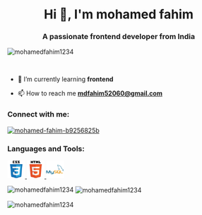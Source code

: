 <h1 align="center">Hi 👋, I'm mohamed fahim</h1>
<h3 align="center">A passionate frontend developer from India</h3>

<p align="left"> <img src="https://komarev.com/ghpvc/?username=mohamedfahim1234&label=Profile%20views&color=0e75b6&style=flat" alt="mohamedfahim1234" /> </p>

<p align="left"> <a href="https://twitter.com/" target="blank"><img src="https://img.shields.io/twitter/follow/?logo=twitter&style=for-the-badge" alt="" /></a> </p>

- 🌱 I’m currently learning **frontend**

- 📫 How to reach me **mdfahim52060@gmail.com**

<h3 align="left">Connect with me:</h3>
<p align="left">
<a href="https://linkedin.com/in/mohamed-fahim-b9256825b" target="blank"><img align="center" src="https://raw.githubusercontent.com/rahuldkjain/github-profile-readme-generator/master/src/images/icons/Social/linked-in-alt.svg" alt="mohamed-fahim-b9256825b" height="30" width="40" /></a>
</p>

<h3 align="left">Languages and Tools:</h3>
<p align="left"> <a href="https://www.w3schools.com/css/" target="_blank" rel="noreferrer"> <img src="https://raw.githubusercontent.com/devicons/devicon/master/icons/css3/css3-original-wordmark.svg" alt="css3" width="40" height="40"/> </a> <a href="https://www.w3.org/html/" target="_blank" rel="noreferrer"> <img src="https://raw.githubusercontent.com/devicons/devicon/master/icons/html5/html5-original-wordmark.svg" alt="html5" width="40" height="40"/> </a> <a href="https://www.mysql.com/" target="_blank" rel="noreferrer"> <img src="https://raw.githubusercontent.com/devicons/devicon/master/icons/mysql/mysql-original-wordmark.svg" alt="mysql" width="40" height="40"/> </a> </p>

<p><img align="left" src="https://github-readme-stats.vercel.app/api/top-langs?username=mohamedfahim1234&show_icons=true&locale=en&layout=compact" alt="mohamedfahim1234" /></p>

<p>&nbsp;<img align="center" src="https://github-readme-stats.vercel.app/api?username=mohamedfahim1234&show_icons=true&locale=en" alt="mohamedfahim1234" /></p>

<p><img align="center" src="https://github-readme-streak-stats.herokuapp.com/?user=mohamedfahim1234&" alt="mohamedfahim1234" /></p>


